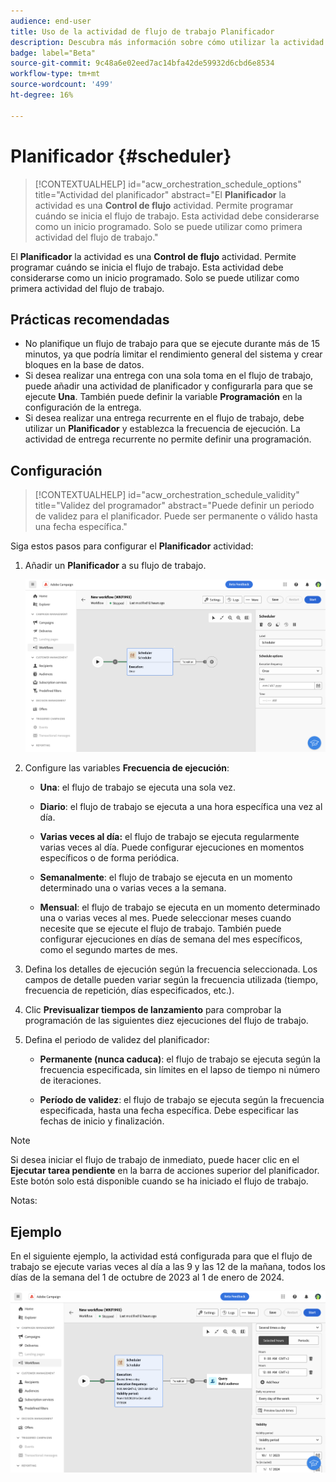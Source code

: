 ```yaml
---
audience: end-user
title: Uso de la actividad de flujo de trabajo Planificador
description: Descubra más información sobre cómo utilizar la actividad del flujo de trabajo Planificador
badge: label="Beta"
source-git-commit: 9c48a6e02eed7ac14bfa42de59932d6cbd6e8534
workflow-type: tm+mt
source-wordcount: '499'
ht-degree: 16%

---
```



# Planificador {#scheduler}


>[!CONTEXTUALHELP]
>id="acw_orchestration_schedule_options"
>title="Actividad del planificador"
>abstract="El **Planificador** la actividad es una **Control de flujo** actividad. Permite programar cuándo se inicia el flujo de trabajo. Esta actividad debe considerarse como un inicio programado. Solo se puede utilizar como primera actividad del flujo de trabajo."


El **Planificador** la actividad es una **Control de flujo** actividad. Permite programar cuándo se inicia el flujo de trabajo. Esta actividad debe considerarse como un inicio programado. Solo se puede utilizar como primera actividad del flujo de trabajo.

## Prácticas recomendadas

* No planifique un flujo de trabajo para que se ejecute durante más de 15 minutos, ya que podría limitar el rendimiento general del sistema y crear bloques en la base de datos.
* Si desea realizar una entrega con una sola toma en el flujo de trabajo, puede añadir una actividad de planificador y configurarla para que se ejecute **Una**. También puede definir la variable **Programación** en la configuración de la entrega.
* Si desea realizar una entrega recurrente en el flujo de trabajo, debe utilizar un **Planificador** y establezca la frecuencia de ejecución. La actividad de entrega recurrente no permite definir una programación.

## Configuración

>[!CONTEXTUALHELP]
>id="acw_orchestration_schedule_validity"
>title="Validez del programador"
>abstract="Puede definir un periodo de validez para el planificador. Puede ser permanente o válido hasta una fecha específica."

Siga estos pasos para configurar el **Planificador** actividad:

1. Añadir un **Planificador** a su flujo de trabajo.

   ![](../assets/workflow-scheduler.png)

1. Configure las variables **Frecuencia de ejecución**:

   * **Una**: el flujo de trabajo se ejecuta una sola vez.

   * **Diario**: el flujo de trabajo se ejecuta a una hora específica una vez al día.

   * **Varias veces al día:** el flujo de trabajo se ejecuta regularmente varias veces al día. Puede configurar ejecuciones en momentos específicos o de forma periódica.

   * **Semanalmente**: el flujo de trabajo se ejecuta en un momento determinado una o varias veces a la semana.

   * **Mensual**: el flujo de trabajo se ejecuta en un momento determinado una o varias veces al mes. Puede seleccionar meses cuando necesite que se ejecute el flujo de trabajo. También puede configurar ejecuciones en días de semana del mes específicos, como el segundo martes de mes.

1. Defina los detalles de ejecución según la frecuencia seleccionada. Los campos de detalle pueden variar según la frecuencia utilizada (tiempo, frecuencia de repetición, días especificados, etc.).

1. Clic **Previsualizar tiempos de lanzamiento** para comprobar la programación de las siguientes diez ejecuciones del flujo de trabajo.

1. Defina el periodo de validez del planificador:

   * **Permanente (nunca caduca)**: el flujo de trabajo se ejecuta según la frecuencia especificada, sin límites en el lapso de tiempo ni número de iteraciones.

   * **Período de validez**: el flujo de trabajo se ejecuta según la frecuencia especificada, hasta una fecha específica. Debe especificar las fechas de inicio y finalización.

>[!NOTE]
>
>Si desea iniciar el flujo de trabajo de inmediato, puede hacer clic en el **Ejecutar tarea pendiente** en la barra de acciones superior del planificador. Este botón solo está disponible cuando se ha iniciado el flujo de trabajo.

Notas:


## Ejemplo

En el siguiente ejemplo, la actividad está configurada para que el flujo de trabajo se ejecute varias veces al día a las 9 y las 12 de la mañana, todos los días de la semana del 1 de octubre de 2023 al 1 de enero de 2024.

![](../assets/workflow-scheduler2.png)




